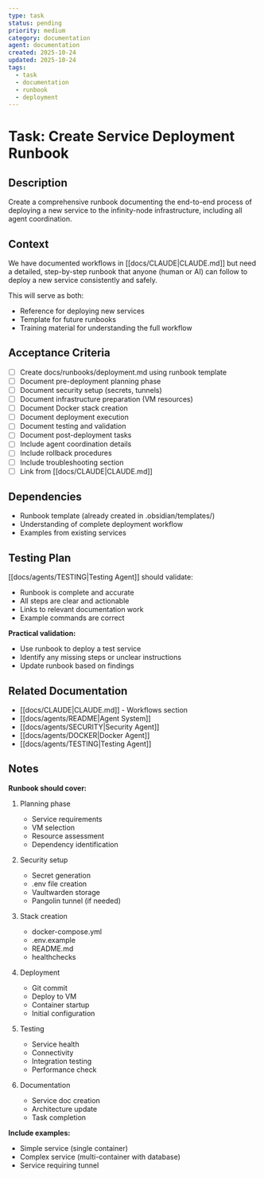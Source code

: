 ```yaml
---
type: task
status: pending
priority: medium
category: documentation
agent: documentation
created: 2025-10-24
updated: 2025-10-24
tags:
  - task
  - documentation
  - runbook
  - deployment
---
```


# Task: Create Service Deployment Runbook

## Description

Create a comprehensive runbook documenting the end-to-end process of deploying a new service to the infinity-node infrastructure, including all agent coordination.

## Context

We have documented workflows in [[docs/CLAUDE|CLAUDE.md]] but need a detailed, step-by-step runbook that anyone (human or AI) can follow to deploy a new service consistently and safely.

This will serve as both:
- Reference for deploying new services
- Template for future runbooks
- Training material for understanding the full workflow

## Acceptance Criteria

- [ ] Create docs/runbooks/deployment.md using runbook template
- [ ] Document pre-deployment planning phase
- [ ] Document security setup (secrets, tunnels)
- [ ] Document infrastructure preparation (VM resources)
- [ ] Document Docker stack creation
- [ ] Document deployment execution
- [ ] Document testing and validation
- [ ] Document post-deployment tasks
- [ ] Include agent coordination details
- [ ] Include rollback procedures
- [ ] Include troubleshooting section
- [ ] Link from [[docs/CLAUDE|CLAUDE.md]]

## Dependencies

- Runbook template (already created in .obsidian/templates/)
- Understanding of complete deployment workflow
- Examples from existing services

## Testing Plan

[[docs/agents/TESTING|Testing Agent]] should validate:
- Runbook is complete and accurate
- All steps are clear and actionable
- Links to relevant documentation work
- Example commands are correct

**Practical validation:**
- Use runbook to deploy a test service
- Identify any missing steps or unclear instructions
- Update runbook based on findings

## Related Documentation

- [[docs/CLAUDE|CLAUDE.md]] - Workflows section
- [[docs/agents/README|Agent System]]
- [[docs/agents/SECURITY|Security Agent]]
- [[docs/agents/DOCKER|Docker Agent]]
- [[docs/agents/TESTING|Testing Agent]]

## Notes

**Runbook should cover:**
1. Planning phase
   - Service requirements
   - VM selection
   - Resource assessment
   - Dependency identification

2. Security setup
   - Secret generation
   - .env file creation
   - Vaultwarden storage
   - Pangolin tunnel (if needed)

3. Stack creation
   - docker-compose.yml
   - .env.example
   - README.md
   - healthchecks

4. Deployment
   - Git commit
   - Deploy to VM
   - Container startup
   - Initial configuration

5. Testing
   - Service health
   - Connectivity
   - Integration testing
   - Performance check

6. Documentation
   - Service doc creation
   - Architecture update
   - Task completion

**Include examples:**
- Simple service (single container)
- Complex service (multi-container with database)
- Service requiring tunnel
